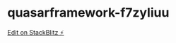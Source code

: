 # quasarframework-f7zyliuu

[Edit on StackBlitz ⚡️](https://stackblitz.com/edit/quasarframework-f7zyli)
